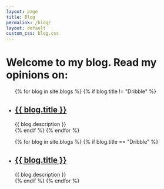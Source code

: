 ```yaml
---
layout: page
title: Blog
permalink: /blog/
layout: default
custom_css: blog.css
---
```


<h1>
    Welcome to my blog. Read my opinions on:
</h1>

<ul class="blog-list">
  {% for blog in site.blogs %}
      {% if blog.title != "Dribble" %}
        <li>
          <h2><a href="{{ blog.url }}">{{ blog.title }}</a></h2>
          {{ blog.description }}
        </li>
      {% endif %}
  {% endfor %}

  {% for blog in site.blogs %}
    {% if blog.title == "Dribble" %}
      <li>
        <h2><a href="{{ blog.url }}">{{ blog.title }}</a></h2>
        {{ blog.description }}
      </li>
    {% endif %}
  {% endfor %}
</ul>